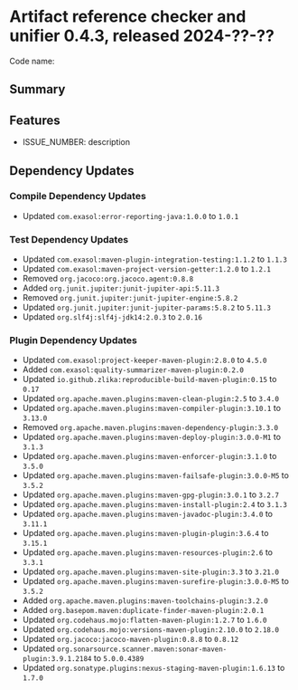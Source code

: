 # Artifact reference checker and unifier 0.4.3, released 2024-??-??

Code name:

## Summary

## Features

* ISSUE_NUMBER: description

## Dependency Updates

### Compile Dependency Updates

* Updated `com.exasol:error-reporting-java:1.0.0` to `1.0.1`

### Test Dependency Updates

* Updated `com.exasol:maven-plugin-integration-testing:1.1.2` to `1.1.3`
* Updated `com.exasol:maven-project-version-getter:1.2.0` to `1.2.1`
* Removed `org.jacoco:org.jacoco.agent:0.8.8`
* Added `org.junit.jupiter:junit-jupiter-api:5.11.3`
* Removed `org.junit.jupiter:junit-jupiter-engine:5.8.2`
* Updated `org.junit.jupiter:junit-jupiter-params:5.8.2` to `5.11.3`
* Updated `org.slf4j:slf4j-jdk14:2.0.3` to `2.0.16`

### Plugin Dependency Updates

* Updated `com.exasol:project-keeper-maven-plugin:2.8.0` to `4.5.0`
* Added `com.exasol:quality-summarizer-maven-plugin:0.2.0`
* Updated `io.github.zlika:reproducible-build-maven-plugin:0.15` to `0.17`
* Updated `org.apache.maven.plugins:maven-clean-plugin:2.5` to `3.4.0`
* Updated `org.apache.maven.plugins:maven-compiler-plugin:3.10.1` to `3.13.0`
* Removed `org.apache.maven.plugins:maven-dependency-plugin:3.3.0`
* Updated `org.apache.maven.plugins:maven-deploy-plugin:3.0.0-M1` to `3.1.3`
* Updated `org.apache.maven.plugins:maven-enforcer-plugin:3.1.0` to `3.5.0`
* Updated `org.apache.maven.plugins:maven-failsafe-plugin:3.0.0-M5` to `3.5.2`
* Updated `org.apache.maven.plugins:maven-gpg-plugin:3.0.1` to `3.2.7`
* Updated `org.apache.maven.plugins:maven-install-plugin:2.4` to `3.1.3`
* Updated `org.apache.maven.plugins:maven-javadoc-plugin:3.4.0` to `3.11.1`
* Updated `org.apache.maven.plugins:maven-plugin-plugin:3.6.4` to `3.15.1`
* Updated `org.apache.maven.plugins:maven-resources-plugin:2.6` to `3.3.1`
* Updated `org.apache.maven.plugins:maven-site-plugin:3.3` to `3.21.0`
* Updated `org.apache.maven.plugins:maven-surefire-plugin:3.0.0-M5` to `3.5.2`
* Added `org.apache.maven.plugins:maven-toolchains-plugin:3.2.0`
* Added `org.basepom.maven:duplicate-finder-maven-plugin:2.0.1`
* Updated `org.codehaus.mojo:flatten-maven-plugin:1.2.7` to `1.6.0`
* Updated `org.codehaus.mojo:versions-maven-plugin:2.10.0` to `2.18.0`
* Updated `org.jacoco:jacoco-maven-plugin:0.8.8` to `0.8.12`
* Updated `org.sonarsource.scanner.maven:sonar-maven-plugin:3.9.1.2184` to `5.0.0.4389`
* Updated `org.sonatype.plugins:nexus-staging-maven-plugin:1.6.13` to `1.7.0`
